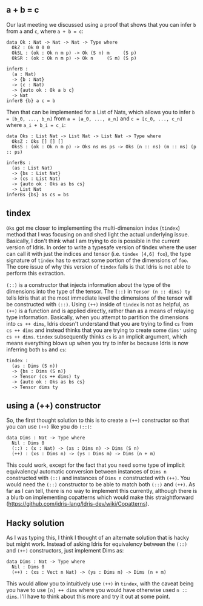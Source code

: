 
## a + b = c

Our last meeting we discussed using a proof that shows that you can infer `b` from `a` and `c`, where `a + b = c`:

```
data Ok : Nat -> Nat -> Nat -> Type where
  OkZ : Ok 0 0 0
  OkSL : (ok : Ok n m p) -> Ok (S n) m     (S p)
  OkSR : (ok : Ok n m p) -> Ok n     (S m) (S p)

inferB : 
  (a : Nat)
  -> {b : Nat}
  -> (c : Nat)
  -> {auto ok : Ok a b c}
  -> Nat
inferB {b} a c = b
```

Then that can be implemented for a List of Nats, which allows you to infer `b = [b_0, ..., b_n]` from `a = [a_0, ..., a_n]` and `c = [c_0, ..., c_n]` where `a_i + b_i = c_i`:

```
data Oks : List Nat -> List Nat -> List Nat -> Type where
  OksZ : Oks [] [] []
  OksS : (ok : Ok n m p) -> Oks ns ms ps -> Oks (n :: ns) (m :: ms) (p :: ps)

inferBs :
  (as : List Nat)
  -> {bs : List Nat}
  -> (cs : List Nat)
  -> {auto ok : Oks as bs cs}
  -> List Nat
inferBs {bs} as cs = bs
```

## tindex

`Oks` got me closer to implementing the multi-dimension index (`tindex`) method that I was focusing on and shed light the actual underlying issue. Basically, I don't think what I am trying to do is possible in the current version of Idris. In order to write a typesafe version of tindex where the user can call it with just the indices and tensor (i.e. `tindex [4,6] foo`), the type signature of `tindex` has to extract some portion of the dimensions of `foo`. The core issue of why this version of `tindex` fails is that Idris is not able to perform this extraction.

`(::)` is a constructor that injects information about the type of the dimensions into the type of the tensor. The `(::)` in `Tensor (n :: dims) ty` tells Idris that at the most immediate level the dimensions of the tensor will be constructed with `(::)`. Using `(++)` inside of `tindex` is not as helpful, as `(++)` is a function and is applied directly, rather than as a means of relaying type information. Basically, when you attempt to partition the dimensions into `cs ++ dims`, Idris doesn't understand that you are trying to find `cs` from `cs ++ dims` and instead thinks that you are trying to create some `dims'` using `cs ++ dims`. `tindex` subsequently thinks `cs` is an implicit argument, which means everything blows up when you try to infer `bs` because Idris is now inferring both `bs` and `cs`:

```
tindex : 
  (as : Dims (S n))
  -> {bs : Dims (S n)}
  -> Tensor (cs ++ dims) ty
  -> {auto ok : Oks as bs cs}
  -> Tensor dims ty
```

## using a (++) constructor

So, the first thought solution to this is to create a `(++)` constructor so that you can use `(++)` like you do `(::)`:

```
data Dims : Nat -> Type where
  Nil : Dims 0
  (::) : (x : Nat) -> (xs : Dims n) -> Dims (S n)
  (++) : (xs : Dims n) -> (ys : Dims m) -> Dims (n + m)
```

This could work, except for the fact that you need some type of implicit equivalency/ automatic conversion between instances of `Dims n` constructed with `(::)` and instances of `Dims n` constructed with `(++)`. You would need the `(::)` constructor to be able to match both `(::)` and `(++)`. As far as I can tell, there is no way to implement this currently, although there is a blurb on implementing copatterns which would make this straightforward (https://github.com/idris-lang/Idris-dev/wiki/Copatterns).


## Hacky solution

As I was typing this, I think I thought of an alternate solution that is hacky but might work. Instead of asking Idris for equivalency between the `(::)` and `(++)` constructors, just implement Dims as:

```
data Dims : Nat -> Type where
  Nil : Dims 0
  (++) : (xs : Vect n Nat) -> (ys : Dims m) -> Dims (n + m)
```

This would allow you to intuitively use `(++)` in `tindex`, with the caveat being you have to use `[n] ++ dims` where you would have otherwise used `n :: dims`. I'll have to think about this more and try it out at some point.